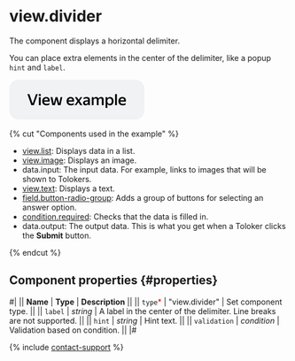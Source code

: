# view.divider

The component displays a horizontal delimiter.

You can place extra elements in the center of the delimiter, like a popup `hint` and `label`.

[![](../_images/buttons/view-example.svg)](https://ya.cc/t/yWUusmRj48ZRya)

{% cut "Components used in the example" %}

- [view.list](view.list.md): Displays data in a list.
- [view.image](view.image.md): Displays an image.
- data.input: The input data. For example, links to images that will be shown to Tolokers.
- [view.text](view.text.md): Displays a text.
- [field.button-radio-group](field.button-radio-group.md): Adds a group of buttons for selecting an answer option.
- [condition.required](condition.required.md): Checks that the data is filled in.
- data.output: The output data. This is what you get when a Toloker clicks the **Submit** button.

{% endcut %}

## Component properties {#properties}

#|
|| **Name** | **Type** | **Description** ||
|| `type`<span style="color: red">\*</span> | "view.divider" | Set component type. ||
|| `label` | _string_ | A label in the center of the delimiter. Line breaks are not supported. ||
|| `hint` | _string_ | Hint text. ||
|| `validation` | _condition_ | Validation based on condition. ||
|#

{% include [contact-support](../_includes/contact-support.md) %}
